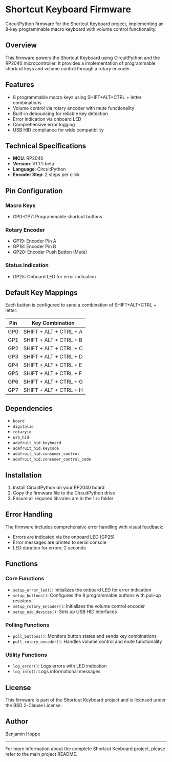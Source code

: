 # Shortcut Keyboard Firmware

CircuitPython firmware for the Shortcut Keyboard project, implementing an 8-key programmable macro keyboard with volume control functionality.

## Overview

This firmware powers the Shortcut Keyboard using CircuitPython and the RP2040 microcontroller. It provides a implementation of programmable shortcut keys and volume control through a rotary encoder.

## Features

- 8 programmable macro keys using SHIFT+ALT+CTRL + letter combinations
- Volume control via rotary encoder with mute functionality
- Built-in debouncing for reliable key detection
- Error indication via onboard LED
- Comprehensive error logging
- USB HID compliance for wide compatibility

## Technical Specifications

- **MCU**: RP2040
- **Version**: V1.1.1-beta
- **Language**: CircuitPython
- **Encoder Step**: 2 steps per click

## Pin Configuration

### Macro Keys
- GP0-GP7: Programmable shortcut buttons

### Rotary Encoder
- GP19: Encoder Pin A
- GP18: Encoder Pin B
- GP20: Encoder Push Button (Mute)

### Status Indication
- GP25: Onboard LED for error indication

## Default Key Mappings

Each button is configured to send a combination of SHIFT+ALT+CTRL + letter:

| Pin  | Key Combination              |
|------|----------------------------|
| GP0  | SHIFT + ALT + CTRL + A    |
| GP1  | SHIFT + ALT + CTRL + B    |
| GP2  | SHIFT + ALT + CTRL + C    |
| GP3  | SHIFT + ALT + CTRL + D    |
| GP4  | SHIFT + ALT + CTRL + E    |
| GP5  | SHIFT + ALT + CTRL + F    |
| GP6  | SHIFT + ALT + CTRL + G    |
| GP7  | SHIFT + ALT + CTRL + H    |

## Dependencies

- `board`
- `digitalio`
- `rotaryio`
- `usb_hid`
- `adafruit_hid.keyboard`
- `adafruit_hid.keycode`
- `adafruit_hid.consumer_control`
- `adafruit_hid.consumer_control_code`

## Installation

1. Install CircuitPython on your RP2040 board
2. Copy the firmware file to the CircuitPython drive
3. Ensure all required libraries are in the `lib` folder

## Error Handling

The firmware includes comprehensive error handling with visual feedback:
- Errors are indicated via the onboard LED (GP25)
- Error messages are printed to serial console
- LED duration for errors: 2 seconds

## Functions

### Core Functions
- `setup_error_led()`: Initializes the onboard LED for error indication
- `setup_buttons()`: Configures the 8 programmable buttons with pull-up resistors
- `setup_rotary_encoder()`: Initializes the volume control encoder
- `setup_usb_devices()`: Sets up USB HID interfaces

### Polling Functions
- `poll_buttons()`: Monitors button states and sends key combinations
- `poll_rotary_encoder()`: Handles volume control and mute functionality

### Utility Functions
- `log_error()`: Logs errors with LED indication
- `log_info()`: Logs informational messages

## License

This firmware is part of the Shortcut Keyboard project and is licensed under the BSD 2-Clause License.

## Author

Benjamin Hoppe

---

For more information about the complete Shortcut Keyboard project, please refer to the main project README.
